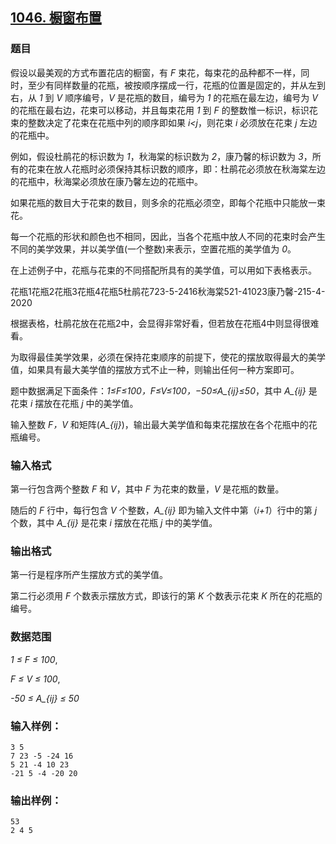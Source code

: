## [1046. 橱窗布置](https://www.acwing.com/problem/content/1048/)

### 题目

假设以最美观的方式布置花店的橱窗，有 *F* 束花，每束花的品种都不一样，同时，至少有同样数量的花瓶，被按顺序摆成一行，花瓶的位置是固定的，并从左到右，从 *1* 到 *V* 顺序编号，*V* 是花瓶的数目，编号为 *1* 的花瓶在最左边，编号为 *V* 的花瓶在最右边，花束可以移动，并且每束花用 *1* 到 *F* 的整数惟一标识，标识花束的整数决定了花束在花瓶中列的顺序即如果 *i<j*，则花束 *i* 必须放在花束 *j* 左边的花瓶中。

例如，假设杜鹃花的标识数为 *1*，秋海棠的标识数为 *2*，康乃馨的标识数为 *3*，所有的花束在放人花瓶时必须保持其标识数的顺序，即：杜鹃花必须放在秋海棠左边的花瓶中，秋海棠必须放在康乃馨左边的花瓶中。

如果花瓶的数目大于花束的数目，则多余的花瓶必须空，即每个花瓶中只能放一束花。

每一个花瓶的形状和颜色也不相同，因此，当各个花瓶中放人不同的花束时会产生不同的美学效果，并以美学值(一个整数)来表示，空置花瓶的美学值为 *0*。

在上述例子中，花瓶与花束的不同搭配所具有的美学值，可以用如下表格表示。

花瓶1花瓶2花瓶3花瓶4花瓶5杜鹃花723-5-2416秋海棠521-41023康乃馨-215-4-2020

根据表格，杜鹃花放在花瓶2中，会显得非常好看，但若放在花瓶4中则显得很难看。

为取得最佳美学效果，必须在保持花束顺序的前提下，使花的摆放取得最大的美学值，如果具有最大美学值的摆放方式不止一种，则输出任何一种方案即可。

题中数据满足下面条件：*1≤F≤100，F≤V≤100，−50≤A_{ij}≤50*，其中 *A_{ij}* 是花束 *i* 摆放在花瓶 *j* 中的美学值。

输入整数 *F，V* 和矩阵(*A_{ij}*)，输出最大美学值和每束花摆放在各个花瓶中的花瓶编号。

### 输入格式

第一行包含两个整数 *F* 和 *V*，其中 *F* 为花束的数量，*V* 是花瓶的数量。

随后的 *F* 行中，每行包含 *V* 个整数，*A_{ij}* 即为输入文件中第（*i+1*）行中的第 *j* 个数，其中 *A_{ij}* 是花束 *i* 摆放在花瓶 *j* 中的美学值。

### 输出格式

第一行是程序所产生摆放方式的美学值。

第二行必须用 *F* 个数表示摆放方式，即该行的第 *K* 个数表示花束 *K* 所在的花瓶的编号。

### 数据范围

*1 ≤ F ≤ 100*,

*F ≤ V ≤ 100*,

*-50 ≤ A_{ij} ≤ 50*

### 输入样例：

```
3 5
7 23 -5 -24 16
5 21 -4 10 23
-21 5 -4 -20 20
```

### 输出样例：

```
53
2 4 5
```

